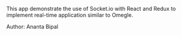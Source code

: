 This app demonstrate the use of Socket.io with React and Redux to implement real-time application similar to Omegle. 

Author: Ananta Bipal 